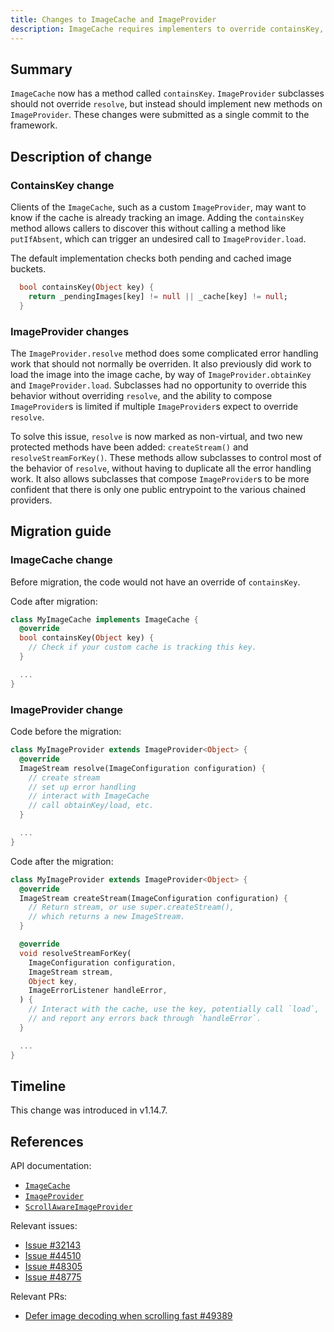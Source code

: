 ```yaml
---
title: Changes to ImageCache and ImageProvider
description: ImageCache requires implementers to override containsKey, and ImageProvider has marked resolve as @nonVirtual.
---
```



## Summary

`ImageCache` now has a method called `containsKey`.
`ImageProvider` subclasses should not override `resolve`,
but instead should implement new methods on `ImageProvider`.
These changes were submitted as a single commit to the framework.

## Description of change

### ContainsKey change

Clients of the `ImageCache`, such as a custom `ImageProvider`,
may want to know if the cache is already tracking an image.
Adding the `containsKey` method allows callers to discover
this without calling a method like `putIfAbsent`,
which can trigger an undesired call to `ImageProvider.load`.

The default implementation checks both pending and cached image buckets.

<!-- skip -->
```dart
  bool containsKey(Object key) {
    return _pendingImages[key] != null || _cache[key] != null;
  }
```

### ImageProvider changes

The `ImageProvider.resolve` method does some complicated error handling work
that should not normally be overriden. It also previously did work to load the
image into the image cache, by way of `ImageProvider.obtainKey` and
`ImageProvider.load`. Subclasses had no opportunity to override this behavior
without overriding `resolve`, and the ability to compose `ImageProvider`s is
limited if multiple `ImageProvider`s expect to override `resolve`.

To solve this issue, `resolve` is now marked as non-virtual,
and two new protected methods have been added: `createStream()`
and `resolveStreamForKey()`.
These methods allow subclasses to control most of the behavior
of `resolve`, without having to duplicate all the error handling work.
It also allows subclasses that compose `ImageProvider`s
to be more confident that there is only one public entrypoint
to the various chained providers.

## Migration guide

### ImageCache change

Before migration, the code would not have an override of `containsKey`.

Code after migration:

<!-- skip -->
```dart
class MyImageCache implements ImageCache {
  @override
  bool containsKey(Object key) {
    // Check if your custom cache is tracking this key.
  }

  ...
}
```

### ImageProvider change

Code before the migration:

<!-- skip -->
```dart
class MyImageProvider extends ImageProvider<Object> {
  @override
  ImageStream resolve(ImageConfiguration configuration) {
    // create stream
    // set up error handling
    // interact with ImageCache
    // call obtainKey/load, etc.
  }

  ...
}
```

Code after the migration:

<!-- skip -->
```dart
class MyImageProvider extends ImageProvider<Object> {
  @override
  ImageStream createStream(ImageConfiguration configuration) {
    // Return stream, or use super.createStream(),
    // which returns a new ImageStream.
  }

  @override
  void resolveStreamForKey(
    ImageConfiguration configuration,
    ImageStream stream,
    Object key,
    ImageErrorListener handleError,
  ) {
    // Interact with the cache, use the key, potentially call `load`,
    // and report any errors back through `handleError`.
  }

  ...
}

```

## Timeline

This change was introduced in v1.14.7.

## References

API documentation:
* [`ImageCache`][]
* [`ImageProvider`][]
* [`ScrollAwareImageProvider`][]

Relevant issues:
* [Issue #32143][]
* [Issue #44510][]
* [Issue #48305][]
* [Issue #48775][]

Relevant PRs:
* [Defer image decoding when scrolling fast #49389][]

[Stopped increasing the cache size to accomodate large images]: {{site.github}}/flutter/flutter/pull/47387
[`ImageCache`]: {{site.api}}/flutter/painting/ImageCache-class.html
[`ImageProvider`]: {{site.api}}/flutter/painting/ImageProvider-class.html
[`ScrollAwareImageProvider`]: {{site.api}}/flutter/widgets/ScrollAwareImageProvider-class.html
[Issue #32143]: {{site.github}}/flutter/flutter/issues/32143
[Issue #44510]: {{site.github}}/flutter/flutter/issues/44510
[Issue #48305]: {{site.github}}/flutter/flutter/issues/48305
[Issue #48775]: {{site.github}}/flutter/flutter/issues/48775
[Defer image decoding when scrolling fast #49389]: {{site.github}}/flutter/flutter/pull/49389
